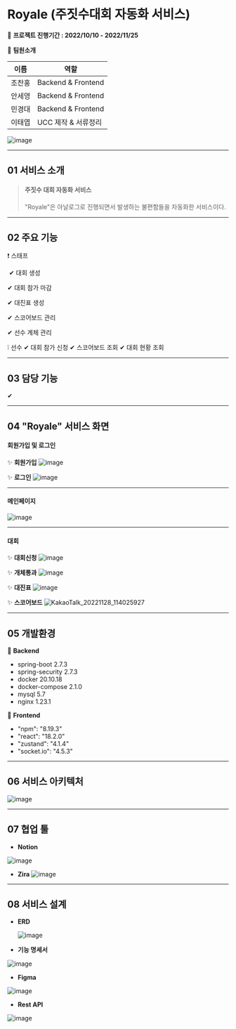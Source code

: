 # Royale (주짓수대회 자동화 서비스)


📆 **프로젝트 진행기간 : 2022/10/10 - 2022/11/25** 

🎈 **팀원소개**

| 이름  | 역할                 |
| --- | ------------------ |
| 조찬홍 | Backend & Frontend |
| 안세영 | Backend & Frontend |
| 민경대 | Backend & Frontend |
| 이태엽 | UCC 제작 & 서류정리|


![image](https://user-images.githubusercontent.com/62234293/204180303-6d30643e-0713-4db5-a00a-431acfeed5c8.png)

---

## 01 서비스 소개

> #### 주짓수 대회 자동화 서비스
> 
> "Royale"은 아날로그로 진행되면서 발생하는 불편함들을 자동화한 서비스이다.

---

## 02 주요 기능

❗ 스태프

&nbsp;✔ 대회 생성
  
  ✔ 대회 참가 마감

  ✔ 대진표 생성

  ✔ 스코어보드 관리

  ✔ 선수 계체 관리

❕ 선수
  ✔ 대회 참가 신청
  ✔ 스코어보드 조회
  ✔ 대회 현황 조회

---

## 03 담당 기능

✔ 

---

## 04 "Royale" 서비스 화면

#### **회원가입 및 로그인**

✨ **회원가입**
![image](https://user-images.githubusercontent.com/62234293/204178650-520fd7d3-0404-460f-a74d-53fc63230937.png)

✨ **로그인**
![image](https://user-images.githubusercontent.com/62234293/204178670-7d1beaf3-1bee-4f72-a1c1-8a526ea55376.png)

---

#### 메인페이지

![image](https://user-images.githubusercontent.com/62234293/204178700-45994e5a-d62d-43f6-ab3a-ec1527bb94c9.png)

---

#### 대회

✨ **대회신청**
![image](https://user-images.githubusercontent.com/62234293/204178789-cf4eceac-dc7e-46aa-8e99-d2e98b54e1eb.png)

✨ **개체통과**
![image](https://user-images.githubusercontent.com/62234293/204178927-241ab4b1-47d8-4fc5-862e-69009f4168eb.png)

✨ **대진표**
![image](https://user-images.githubusercontent.com/62234293/204178989-7fbf509d-f86b-419a-b328-b8310f81ba28.png)

✨ **스코어보드**
![KakaoTalk_20221128_114025927](https://user-images.githubusercontent.com/62234293/204180126-37cc8289-14eb-46cf-8ced-1a90c5e1fa32.gif)


---

## 05 개발환경

📌 **Backend**
- spring-boot 2.7.3
- spring-security 2.7.3
- docker 20.10.18
- docker-compose 2.1.0
- mysql 5.7
- nginx 1.23.1

📌 **Frontend**
- "npm": "8.19.3"
- "react": "18.2.0"
- "zustand": "4.1.4"
- "socket.io": "4.5.3"

---

## 06 서비스 아키텍처

![image](https://user-images.githubusercontent.com/62234293/204178568-c591e119-fc6f-4ae2-b8f5-8e10babf2837.png)

---


## 07 협업 툴

- **Notion**

![image](https://user-images.githubusercontent.com/62234293/204177389-eb8d3278-6ef7-462a-a40a-613c47118636.png)

- **Zira**
![image](https://user-images.githubusercontent.com/62234293/204180730-ca96a930-4088-4900-a37e-195ccf79654c.png)

---

## 08 서비스 설계

- **ERD**
  
  ![image](https://user-images.githubusercontent.com/62234293/204178034-a7bf3270-5a97-4bd3-a49a-f124e07f0ec7.png)

- **기능 명세서**

![image](https://user-images.githubusercontent.com/62234293/204178124-96e86a5a-bd1a-4d3e-bbb4-55361342b845.png)

- **Figma**

![image](https://user-images.githubusercontent.com/62234293/204178246-11e3b3ca-b81b-417d-aa69-ad005a669e6a.png)

- **Rest API**

![image](https://user-images.githubusercontent.com/62234293/204180205-7a0aafda-34d7-4345-8d3f-a39f8d5f601a.png)
